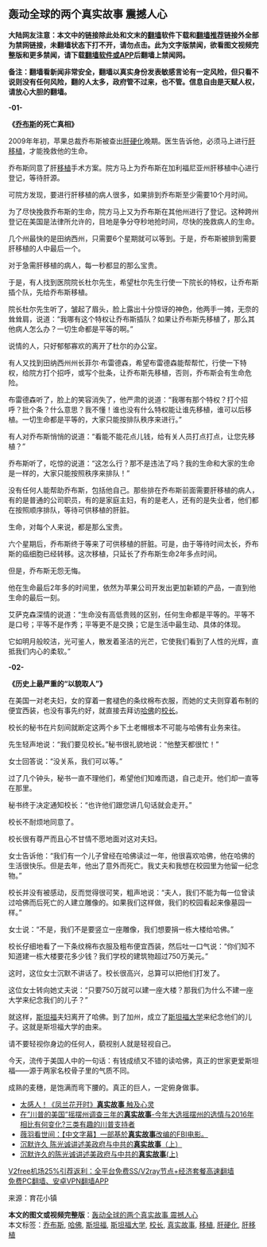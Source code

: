  <h2>轰动全球的两个真实故事 震撼人心</h2> <p class="notice"><b>大陆网友注意：本文中的链接除此处和文末的<a href="https://github.com/bannedbook/fanqiang" >翻墙</a>软件下载和<a href="https://github.com/killgcd/justmysocks/blob/master/README.md">翻墙推荐</a>链接外全部为禁网链接，未翻墙状态下打不开，请勿点击。此为文字版禁闻，欲看图文视频完整版和更多禁闻，请下载<a href="https://github.com/bannedbook/fanqiang">翻墙软件或APP</a>后翻墙上禁闻网。</p><p>备注：翻墙看新闻非常安全，翻墙以真实身份发表敏感言论有一定风险，但只看不说则没有任何风险，翻的人太多，政府管不过来，也不管。信息自由是天赋人权，请放心大胆的翻墙。</b></p>  <div class="entry"> <p><strong>-01-</strong></p> <p><strong>《<a href="https://www.bannedbook.org/bnews/tag/%e4%b9%94%e5%b8%83%e6%96%af/" class="st_tag internal_tag" rel="tag" title="标签 乔布斯 下的日志">乔布斯</a>的死亡真相》</strong></p> <p>2009年年初，苹果总裁乔布斯被查出<a href="https://www.bannedbook.org/bnews/tag/%e8%82%9d%e7%a1%ac%e5%8c%96/" class="st_tag internal_tag" rel="tag" title="标签 肝硬化 下的日志">肝硬化</a>晚期。医生告诉他，必须马上进行<a href="https://www.bannedbook.org/bnews/tag/%E8%82%9D%E7%A7%BB%E6%A4%8D/" class="st_tag internal_tag" rel="tag" title="标签 肝移植 下的日志">肝移植</a>，才能挽救他的生命。</p> <p>乔布斯同意了肝<a href="https://www.bannedbook.org/bnews/tag/%E7%A7%BB%E6%A4%8D/" class="st_tag internal_tag" rel="tag" title="标签 移植 下的日志">移植</a>手术方案。院方马上为乔布斯在加利福尼亚州肝移植中心进行登记，等待肝源。</p> <p>可院方发现，要进行肝移植的病人很多，如果排到乔布斯至少需要10个月时间。</p> <p>为了尽快挽救乔布斯的生命，院方马上又为乔布斯在其他州进行了登记。这种跨州登记在美国是法律所允许的，目地是争分夺秒地抢时间，尽快的挽救病人的生命。</p> <p>几个州最快的是田纳西州，只需要6个星期就可以等到。于是，乔布斯被排到需要肝移植的人中最后一个。</p> <p>对于急需肝移植的病人，每一秒都显的那么宝贵。</p> <p>于是，有人找到医院院长杜尔先生，希望杜尔先生行使一下院长的特权，让乔布斯插个队，先给乔布斯移植。</p> <p>院长杜尔先生听了，皱起了眉头，脸上露出十分惊讶的神色，他两手一摊，无奈的耸耸肩，说道：“我哪有这个特权让乔布斯插队？如果让乔布斯先移植了，那么其他病人怎么办？一切生命都是平等的啊。”</p>  <p>说情的人，只好郁郁寡欢的离开了杜尔的办公室。</p> <p>有人又找到田纳西州州长菲尔·布雷德森，希望布雷德森能帮帮忙，行使一下特权，给院方打个招呼，或写个批条，让乔布斯先移植，否则，乔布斯会有生命危险。</p> <p>布雷德森听了，脸上的笑容消失了，他严肃的说道：“我哪有那个特权？打个招呼？批个条？什么意思？我不懂！谁也没有什么特权能让谁先移植，谁可以后移植。一切生命都是平等的，大家只能按排队秩序来进行。”</p> <p>有人对乔布斯悄悄的说道：“看能不能花点儿钱，给有关人员打点打点，让您先移植？”</p> <p>乔布斯听了，吃惊的说道：“这怎么行？那不是违法了吗？我的生命和大家的生命是一样的，大家只能按照秩序来排队！”</p> <p>没有任何人能帮助乔布斯，包括他自己。那些排在乔布斯前面需要肝移植的病人，有的是普通的公司职员，有的是家庭主妇，有的是老人，还有的是失业者，他们都在按照顺序排队，等待可供移植的肝脏。</p> <p>生命，对每个人来说，都是那么宝贵。</p> <p>六个星期后，乔布斯终于等来了可供移植的肝脏。可是，由于等待时间太长，乔布斯的癌细胞已经转移。这次移植，只延长了乔布斯生命2年多点时间。</p> <p>但是，乔布斯无怨无悔。</p> <p>他在生命最后2年多的时间里，依然为苹果公司开发出更加新颖的产品，一直到他生命的最后一刻。</p>  <p>艾萨克森深情的说道：“生命没有高低贵贱的区别，任何生命都是平等的。平等不是口号；平等不是作秀；平等更不是交换；它是生活中最生动、具体的体现。</p> <p>它如明月般皎洁，光可鉴人，散发着圣洁的光芒，它使我们看到了人性的光辉，直抵我们内心的柔软。”</p> <p><strong>-02-</strong></p> <p><strong>《历史上最严重的“以貌取人”》</strong></p> <p>在美国一对老夫妇，女的穿着一套褪色的条纹棉布衣服，而她的丈夫则穿着布制的便宜西装，也没有事先约好，就直接去拜访<a href="https://www.bannedbook.org/bnews/tag/%e5%93%88%e4%bd%9b/" class="st_tag internal_tag" rel="tag" title="标签 哈佛 下的日志">哈佛</a>的<a href="https://www.bannedbook.org/bnews/tag/%E6%A0%A1%E9%95%BF/" class="st_tag internal_tag" rel="tag" title="标签 校长 下的日志">校长</a>。</p> <p>校长的秘书在片刻间就断定这两个乡下土老帽根本不可能与哈佛有业务来往。</p> <p>先生轻声地说：“我们要见校长。”秘书很礼貌地说：“他整天都很忙！”</p> <p>女士回答说：“没关系，我们可以等。”</p> <p>过了几个钟头，秘书一直不理他们，希望他们知难而退，自己走开。他们却一直等在那里。</p> <p>秘书终于决定通知校长：“也许他们跟您讲几句话就会走开。”</p>  <p>校长不耐烦地同意了。</p> <p>校长很有尊严而且心不甘情不愿地面对这对夫妇。</p> <p>女士告诉他：“我们有一个儿子曾经在哈佛读过一年，他很喜欢哈佛，他在哈佛的生活很快乐。但是去年，他出了意外而死亡。我丈夫和我想在校园里为他留一纪念物。”</p> <p>校长并没有被感动，反而觉得很可笑，粗声地说：“夫人，我们不能为每一位曾读过哈佛而后死亡的人建立雕像的。如果我们这样做，我们的校园看起来像墓园一样。”</p> <p>女士说：“不是，我们不是要竖立一座雕像，我们想要捐一栋大楼给哈佛。”</p> <p>校长仔细地看了一下条纹棉布衣服及粗布便宜西装，然后吐一口气说：“你们知不知道建一栋大楼要花多少钱？我们学校的建筑物超过750万美元。”</p> <p>这时，这位女士沉默不讲话了。校长很高兴，总算可以把他们打发了。</p> <p>这位女士转向她丈夫说：“只要750万就可以建一座大楼？那我们为什么不建一座大学来纪念我们的儿子？”</p> <p>就这样，<a href="https://www.bannedbook.org/bnews/tag/%e6%96%af%e5%9d%a6%e7%a6%8f/" class="st_tag internal_tag" rel="tag" title="标签 斯坦福 下的日志">斯坦福</a>夫妇离开了哈佛。到了加州，成立了<a href="https://www.bannedbook.org/bnews/tag/%E6%96%AF%E5%9D%A6%E7%A6%8F%E5%A4%A7%E5%AD%A6/" class="st_tag internal_tag" rel="tag" title="标签 斯坦福大学 下的日志">斯坦福大学</a>来纪念他们的儿子。这就是斯坦福大学的由来。</p> <p>请不要轻视你身边的任何人，藐视别人就是轻视自己。</p>  <p>今天，流传于美国人中的一句话：有钱成绩又不错的读哈佛，真正的世家更爱斯坦福——源于两家名校骨子里的气质不同。</p> <p>成熟的麦穗，是饱满而弯下腰的。真正的巨人，一定俯身做事。</p> <ul class='op-related-articles' title='相关阅读'> <li><a href='https://www.bannedbook.org/bnews/ccpdope/20201102/1424118.html' target='_blank'>太感人！《凤兰花开时》<b>真实故事</b> 触及心灵</a></li> <li><a href='https://www.bannedbook.org/bnews/bannedvideo/20201020/1417025.html' target='_blank'>在”川普的美国”摇摆州调查三年的<b>真实故事</b>-今年大选摇摆州的选情与2016年相比有何变化?三类有趣的川普支持者</a></li> <li><a href='https://www.bannedbook.org/bnews/cbnews/20201003/1407313.html' target='_blank'>薇羽看世间：【中文字幕】一部基於<b>真实故事</b>改编的FBI电影。</a></li> <li><a href='https://www.bannedbook.org/bnews/comments/20200930/1405460.html' target='_blank'>沉默许久 陈光诚讲述美政府与中共的<b>真实故事</b>（上）</a></li> <li><a href='https://www.bannedbook.org/bnews/ccpdope/20200929/1405230.html' target='_blank'>沉默许久的陈光诚讲述美政府与中共的<b>真实故事</b>(上)</a></li> </ul> <p class="texttj"> <a href="https://www.bannedbook.org/forum23/topic22702.html" target="_blank">V2free机场25%引荐返利：全平台免费SS/V2ray节点+经济套餐高速翻墙</a><br/> <a href="https://github.com/bannedbook/fanqiang/wiki/%E7%A6%81%E9%97%BB%E7%BD%91%E5%AE%89%E5%8D%93%E7%BF%BB%E5%A2%99%E6%96%B0%E9%97%BBAPP" target="_blank">免费PC翻墙、安卓VPN翻墙APP</a></p><p> 来源：育花小镇 </p><a name='sharetosocial'></a>       <div><b>本文的图文或视频完整版</b>：<a href='https://www.bannedbook.org/bnews/comments/20201213/1446769.html'>轰动全球的两个真实故事 震撼人心</a></div>  </div><!--END ENTRY--> <div class="postfooter"> <div>本文标签：<a href="https://www.bannedbook.org/bnews/tag/%e4%b9%94%e5%b8%83%e6%96%af/" rel="tag">乔布斯</a>, <a href="https://www.bannedbook.org/bnews/tag/%e5%93%88%e4%bd%9b/" rel="tag">哈佛</a>, <a href="https://www.bannedbook.org/bnews/tag/%e6%96%af%e5%9d%a6%e7%a6%8f/" rel="tag">斯坦福</a>, <a href="https://www.bannedbook.org/bnews/tag/%E6%96%AF%E5%9D%A6%E7%A6%8F%E5%A4%A7%E5%AD%A6/" rel="tag">斯坦福大学</a>, <a href="https://www.bannedbook.org/bnews/tag/%E6%A0%A1%E9%95%BF/" rel="tag">校长</a>, <a href="https://www.bannedbook.org/bnews/tag/%E7%9C%9F%E5%AE%9E%E6%95%85%E4%BA%8B/" rel="tag">真实故事</a>, <a href="https://www.bannedbook.org/bnews/tag/%E7%A7%BB%E6%A4%8D/" rel="tag">移植</a>, <a href="https://www.bannedbook.org/bnews/tag/%e8%82%9d%e7%a1%ac%e5%8c%96/" rel="tag">肝硬化</a>, <a href="https://www.bannedbook.org/bnews/tag/%E8%82%9D%E7%A7%BB%E6%A4%8D/" rel="tag">肝移植</a></div>  </div><!--END POSTFOOTER--> 